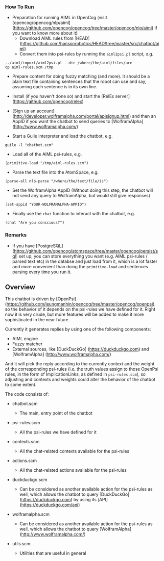 ### How To Run
- Preparation for running AIML in OpenCog (visit [opencog/opencog/nlp/aiml] (https://github.com/opencog/opencog/tree/master/opencog/nlp/aiml) if you want to know more about it)
  - Download AIML rules from [HEAD] (https://github.com/hansonrobotics/HEAD/tree/master/src/chatbot/aiml)
  - Convert them into psi-rules by running the `aiml2psi.pl` script, e.g.
```
../aiml/import/aiml2psi.pl --dir /where/the/aiml/files/are
cp aiml-rules.scm /tmp
```

- Prepare content for doing fuzzy matching (and more). It should be a plain text file containing sentences that the robot can use and say, assuming each sentence is in its own line.

- Install (if you haven't done so) and start the [RelEx server] (https://github.com/opencog/relex)

- [Sign up an account] (http://developer.wolframalpha.com/portal/apisignup.html) and then an AppID if you want the chatbot to send queries to [WolframAlpha] (http://www.wolframalpha.com/)

- Start a Guile interpreter and load the chatbot, e.g.
```
guile -l "chatbot.scm"
```

- Load all of the AIML psi-rules, e.g.
```
(primitive-load "/tmp/aiml-rules.scm")
```

- Parse the text file into the AtomSpace, e.g.
```
(parse-all nlp-parse "/where/the/text/file/is")
```

- Set the WolframAlpha AppID (Without doing this step, the chatbot will not send any query to WolframAlpha, but would still give responses)
```
(set-appid "YOUR-WOLFRAMALPHA-APPID")
```

- Finally use the `chat` function to interact with the chatbot, e.g.
```
(chat "Are you conscious?")
```

### Remarks
- If you have [PostgreSQL] (https://github.com/opencog/atomspace/tree/master/opencog/persist/sql) set up, you can store everything you want (e.g. AIML psi-rules / parsed text etc) in the databse and just load from it, which is a lot faster and more convenient than doing the `primitive-load` and sentences parsing every time you run it.

## Overview
This chatbot is driven by [OpenPsi] (https://github.com/leungmanhin/opencog/tree/master/opencog/openpsi), so the behavior of it depends on the psi-rules we have defined for it. Right now it is very crude, but more features will be added to make it more sophisticated in the near future.

Currently it generates replies by using one of the following components:
- AIML engine
- Fuzzy matcher
- External sources, like [DuckDuckGo] (https://duckduckgo.com) and [WolframAlpha] (http://www.wolframalpha.com/)

And it will pick the reply according to the currently context and the weight of the corresponding psi-rules (i.e. the truth values assign to those OpenPsi rules, in the form of ImplicationLinks, as defined in `psi-rules.scm`), so adjusting and contexts and weights could alter the behavior of the chatbot to some extent.

The code consists of:
- chatbot.scm
  - The main, entry point of the chatbot

- psi-rules.scm
  - All the psi-rules we have defined for it

- contexts.scm
  - All the chat-related contexts available for the psi-rules

- actions.scm
  - All the chat-related actions available for the psi-rules

- duckduckgo.scm
  - Can be considered as another available action for the psi-rules as well, which allows the chatbot to query [DuckDuckGo] (https://duckduckgo.com) by using its [API] (https://duckduckgo.com/api)

- wolframalpha.scm
  - Can be considered as another available action for the psi-rules as well, which allows the chatbot to query [WolframAlpha] (http://www.wolframalpha.com/)

- utils.scm
  - Utilities that are useful in general
